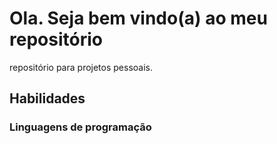 # Ola. Seja bem vindo(a) ao meu repositório
  repositório para projetos pessoais.

## Habilidades
  ### Linguagens de programação
